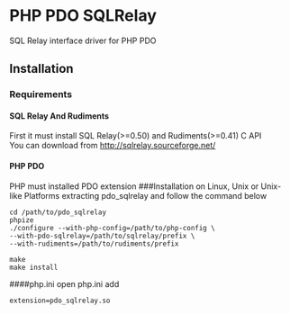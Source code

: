 # PHP PDO SQLRelay
SQL Relay interface driver for PHP PDO

## Installation
### Requirements
#### SQL Relay And Rudiments
First it must install SQL Relay(>=0.50) and Rudiments(>=0.41) C API<br/>
You can download from http://sqlrelay.sourceforge.net/
#### PHP PDO
PHP must installed PDO extension
###Installation on Linux, Unix or Unix-like Platforms
extracting pdo_sqlrelay and follow the command below
```Shell
cd /path/to/pdo_sqlrelay
phpize
./configure --with-php-config=/path/to/php-config \
--with-pdo-sqlrelay=/path/to/sqlrelay/prefix \
--with-rudiments=/path/to/rudiments/prefix

make
make install
```
####php.ini
open php.ini
add
```Shell
extension=pdo_sqlrelay.so
```

